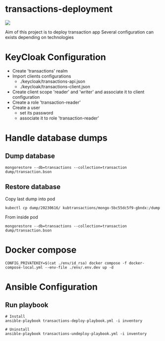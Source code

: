 # transactions-deployment

![](https://github.com/shaolin182/transactions-java/workflows/integration-test/badge.svg)

Aim of this project is to deploy transaction app
Several configuration can exists depending on technologies

# KeyCloak Configuration

- Create 'transactions' realm
- Import clients configurations
  - ./keycloak/transactions-api.json
  - ./keycloak/transactions-client.json
- Create client scope 'reader' and 'writer' and associate it to client configuration
- Create a role 'transaction-reader'
- Create a user 
  - set its password
  - associate it to role 'transaction-reader'

# Handle database dumps

## Dump database
```shell
mongorestore --db=transactions --collection=transaction dump/transaction.bson
```

## Restore database

Copy last dump into pod

```shell
kubectl cp dump/20230616/ kubtransactions/mongo-5bc55dc5f9-gbndx:/dump
```

From inside pod
```shell
mongorestore --db=transactions --collection=transaction dump/transaction.bson
```
# Docker compose
```shell
CONFIG_PRIVATEKEY=$(cat ./env/id_rsa) docker compose -f docker-compose-local.yml --env-file ./env/.env.dev up -d
```

# Ansible Configuration

## Run playbook

```shell
# Install
ansible-playbook transactions-deploy-playbook.yml -i inventory

# Uninstall
ansible-playbook transactions-undeploy-playbook.yml -i inventory
```